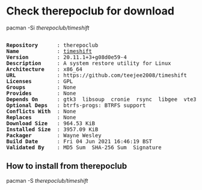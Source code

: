 # Check therepoclub for download

pacman -Si *therepoclub/timeshift*

<div class="highlight"><pre class="highlight"><text>
<b>Repository</b>      : therepoclub
<b>Name</b>            : <a href="../../x86_64/timeshift-20.11.1+3+g08d0e59-4-x86_64.pkg.tar.zst">timeshift</a>
<b>Version</b>         : 20.11.1+3+g08d0e59-4
<b>Description</b>     : A system restore utility for Linux
<b>Architecture</b>    : x86_64
<b>URL</b>             : https://github.com/teejee2008/timeshift
<b>Licenses</b>        : GPL
<b>Groups</b>          : None
<b>Provides</b>        : None
<b>Depends On</b>      : gtk3  libsoup  cronie  rsync  libgee  vte3  xapp  xorg-xhost
<b>Optional Deps</b>   : btrfs-progs: BTRFS support
<b>Conflicts With</b>  : None
<b>Replaces</b>        : None
<b>Download Size</b>   : 964.53 KiB
<b>Installed Size</b>  : 3957.09 KiB
<b>Packager</b>        : Wayne Wesley <wayne6324@gmail.com>
<b>Build Date</b>      : Fri 04 Jun 2021 16:46:19 BST
<b>Validated By</b>    : MD5 Sum  SHA-256 Sum  Signature
</text></pre></div>

## How to install from therepoclub

pacman -S *therepoclub/timeshift*
